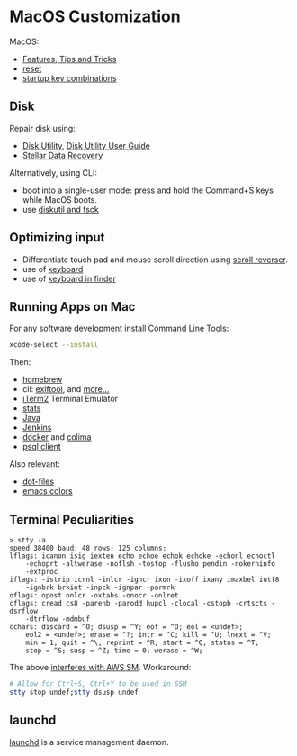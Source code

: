 # MacOS Customization

MacOS:

* [Features, Tips and Tricks](https://apple.stackexchange.com/questions/400/please-share-your-hidden-macos-features-or-tips-and-tricks)
* [reset](reset.html)
* [startup key combinations](https://support.apple.com/en-us/102603)

## Disk

Repair disk using:

* [Disk Utility](https://support.apple.com/en-us/102611),
[Disk Utility User Guide](https://support.apple.com/guide/disk-utility/welcome/mac)
* [Stellar Data Recovery](https://www.stellarinfo.com/blog/repair-corrupt-mac-partition/)

Alternatively, using CLI:

* boot into a single-user mode: press and hold the Command+S keys while MacOS boots.
* use [diskutil and fsck](https://appleinsider.com/inside/macos/tips/how-to-use-fsck-to-check-and-repair-macos-disks)

## Optimizing input

* Differentiate touch pad and mouse scroll direction using [scroll reverser](https://pilotmoon.com/scrollreverser/).
* use of [keyboard](keyboard.html)
* use of [keyboard in finder](finder.html)

## Running Apps on Mac

For any software development install [Command Line Tools](https://developer.apple.com/library/archive/technotes/tn2339/):
```sh
xcode-select --install
```

Then:
* [homebrew](https://brew.sh/)
* cli: [exiftool](/apps/cli-exiftool.html), and [more...](cli.html)
* [iTerm2](iTerm2.html) Terminal Emulator
* [stats](https://github.com/exelban/stats)
* [Java](java.html)
* [Jenkins](jenkins.html)
* [docker](/apps/docker/docker-macos.html) and [colima](/apps/docker/colima.html)
* [psql client](/apps/psql-client.html)

Also relevant:

* [dot-files](/apps/dot-files/)
* [emacs colors](/apps/emacs/)

## Terminal Peculiarities

```
> stty -a
speed 38400 baud; 48 rows; 125 columns;
lflags: icanon isig iexten echo echoe echok echoke -echonl echoctl
	-echoprt -altwerase -noflsh -tostop -flusho pendin -nokerninfo
	-extproc
iflags: -istrip icrnl -inlcr -igncr ixon -ixoff ixany imaxbel iutf8
	-ignbrk brkint -inpck -ignpar -parmrk
oflags: opost onlcr -oxtabs -onocr -onlret
cflags: cread cs8 -parenb -parodd hupcl -clocal -cstopb -crtscts -dsrflow
	-dtrflow -mdmbuf
cchars: discard = ^O; dsusp = ^Y; eof = ^D; eol = <undef>;
	eol2 = <undef>; erase = ^?; intr = ^C; kill = ^U; lnext = ^V;
	min = 1; quit = ^\; reprint = ^R; start = ^Q; status = ^T;
	stop = ^S; susp = ^Z; time = 0; werase = ^W;
```

The above [interferes with AWS SM](https://github.com/aws/session-manager-plugin/issues/29). Workaround:
```sh
# Allow for Ctrl+S, Ctrl+Y to be used in SSM
stty stop undef;stty dsusp undef
```

## launchd

[launchd](https://en.wikipedia.org/wiki/Launchd) is a service management daemon.

